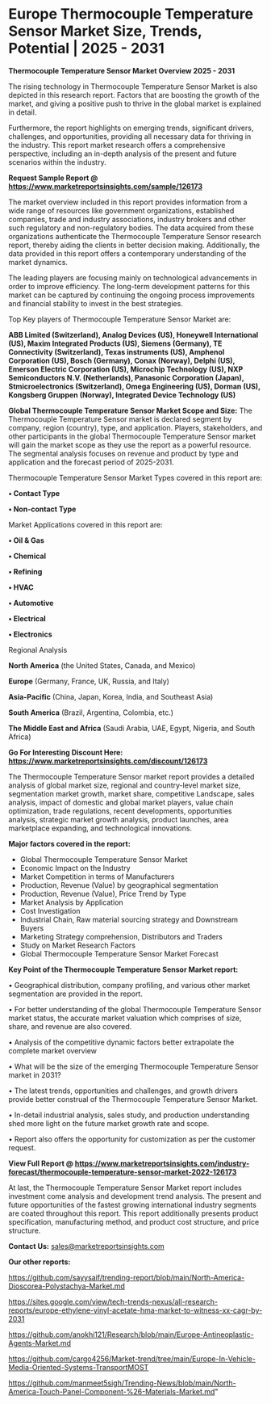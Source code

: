 # Europe Thermocouple Temperature Sensor Market Size, Trends, Potential | 2025 - 2031

<Strong> Thermocouple Temperature Sensor Market Overview 2025 - 2031</strong>

The rising technology in Thermocouple Temperature Sensor Market is also depicted in this research report. Factors that are boosting the growth of the market, and giving a positive push to thrive in the global market is explained in detail.

Furthermore, the report highlights on emerging trends, significant drivers, challenges, and opportunities, providing all necessary data for thriving in the industry. This report market research offers a comprehensive perspective, including an in-depth analysis of the present and future scenarios within the industry.

<strong>Request Sample Report @ <a href=https://www.marketreportsinsights.com/sample/126173>https://www.marketreportsinsights.com/sample/126173</a></strong>

The market overview included in this report provides information from a wide range of resources like government organizations, established companies, trade and industry associations, industry brokers and other such regulatory and non-regulatory bodies. The data acquired from these organizations authenticate the Thermocouple Temperature Sensor research report, thereby aiding the clients in better decision making. Additionally, the data provided in this report offers a contemporary understanding of the market dynamics.

The leading players are focusing mainly on technological advancements in order to improve efficiency. The long-term development patterns for this market can be captured by continuing the ongoing process improvements and financial stability to invest in the best strategies.

Top Key players of Thermocouple Temperature Sensor Market are:

<strong>ABB Limited (Switzerland), Analog Devices (US), Honeywell International (US), Maxim Integrated Products (US), Siemens (Germany), TE Connectivity (Switzerland), Texas instruments (US), Amphenol Corporation (US), Bosch (Germany), Conax (Norway), Delphi (US), Emerson Electric Corporation (US), Microchip Technology (US), NXP Semiconductors N.V. (Netherlands), Panasonic Corporation (Japan), Stmicroelectronics (Switzerland), Omega Engineering (US), Dorman (US), Kongsberg Gruppen (Norway), Integrated Device Technology (US)</strong>

<strong><b>Global Thermocouple Temperature Sensor Market Scope and Size:</b></strong>
The Thermocouple Temperature Sensor market is declared segment by company, region (country), type, and application. Players, stakeholders, and other participants in the global Thermocouple Temperature Sensor market will gain the market scope as they use the report as a powerful resource. The segmental analysis focuses on revenue and product by type and application and the forecast period of 2025-2031.

Thermocouple Temperature Sensor Market Types covered in this report are:

<strong>• Contact Type

• Non-contact Type</strong>

Market Applications covered in this report are:

<strong>• Oil & Gas

• Chemical

• Refining

• HVAC

• Automotive

• Electrical

• Electronics</strong> 

Regional Analysis

<strong>North America</strong> (the United States, Canada, and Mexico)

<strong>Europe</strong> (Germany, France, UK, Russia, and Italy)

<strong>Asia-Pacific</strong> (China, Japan, Korea, India, and Southeast Asia)

<strong>South America</strong> (Brazil, Argentina, Colombia, etc.)

<strong>The Middle East and Africa</strong> (Saudi Arabia, UAE, Egypt, Nigeria, and South Africa)

<strong>Go For Interesting Discount Here: <a href=https://www.marketreportsinsights.com/discount/126173>https://www.marketreportsinsights.com/discount/126173</a></strong>

The Thermocouple Temperature Sensor market report provides a detailed analysis of global market size, regional and country-level market size, segmentation market growth, market share, competitive Landscape, sales analysis, impact of domestic and global market players, value chain optimization, trade regulations, recent developments, opportunities analysis, strategic market growth analysis, product launches, area marketplace expanding, and technological innovations.

<strong><b>Major factors covered in the report:</b></strong>
<ul>
  <li>Global Thermocouple Temperature Sensor Market </li>
  <li>Economic Impact on the Industry</li>
  <li>Market Competition in terms of Manufacturers</li>
  <li>Production, Revenue (Value) by geographical segmentation</li>
  <li>Production, Revenue (Value), Price Trend by Type</li>
  <li>Market Analysis by Application</li>
  <li>Cost Investigation</li>
  <li>Industrial Chain, Raw material sourcing strategy and Downstream Buyers</li>
  <li>Marketing Strategy comprehension, Distributors and Traders</li>
  <li>Study on Market Research Factors</li>
  <li>Global Thermocouple Temperature Sensor Market Forecast</li>
</ul>

<strong><b>Key Point of the Thermocouple Temperature Sensor Market report:</b></strong>

• Geographical distribution, company profiling, and various other market segmentation are provided in the report.

• For better understanding of the global Thermocouple Temperature Sensor market status, the accurate market valuation which comprises of size, share, and revenue are also covered.

• Analysis of the competitive dynamic factors better extrapolate the complete market overview

• What will be the size of the emerging Thermocouple Temperature Sensor market in 2031?

• The latest trends, opportunities and challenges, and growth drivers provide better construal of the Thermocouple Temperature Sensor Market.

• In-detail industrial analysis, sales study, and production understanding shed more light on the future market growth rate and scope.

• Report also offers the opportunity for customization as per the customer request.

<strong><b>View Full Report @ <a href=https://www.marketreportsinsights.com/industry-forecast/thermocouple-temperature-sensor-market-2022-126173>https://www.marketreportsinsights.com/industry-forecast/thermocouple-temperature-sensor-market-2022-126173</a></b></strong>


At last, the Thermocouple Temperature Sensor Market report includes investment come analysis and development trend analysis. The present and future opportunities of the fastest growing international industry segments are coated throughout this report. This report additionally presents product specification, manufacturing method, and product cost structure, and price structure.

<strong>Contact Us:</strong>
sales@marketreportsinsights.com

<strong>Our other reports:</strong>

<a href=https://github.com/sayysaif/trending-report/blob/main/North-America-Dioscorea-Polystachya-Market.md>https://github.com/sayysaif/trending-report/blob/main/North-America-Dioscorea-Polystachya-Market.md</a>

<a href=https://sites.google.com/view/tech-trends-nexus/all-research-reports/europe-ethylene-vinyl-acetate-hma-market-to-witness-xx-cagr-by-2031>https://sites.google.com/view/tech-trends-nexus/all-research-reports/europe-ethylene-vinyl-acetate-hma-market-to-witness-xx-cagr-by-2031</a>

<a href=https://github.com/anokhi121/Research/blob/main/Europe-Antineoplastic-Agents-Market.md>https://github.com/anokhi121/Research/blob/main/Europe-Antineoplastic-Agents-Market.md</a>

<a href=https://github.com/cargo4256/Market-trend/tree/main/Europe-In-Vehicle-Media-Oriented-Systems-TransportMOST>https://github.com/cargo4256/Market-trend/tree/main/Europe-In-Vehicle-Media-Oriented-Systems-TransportMOST</a>

<a href=https://github.com/manmeet5sigh/Trending-News/blob/main/North-America-Touch-Panel-Component-%26-Materials-Market.md>https://github.com/manmeet5sigh/Trending-News/blob/main/North-America-Touch-Panel-Component-%26-Materials-Market.md</a>"
